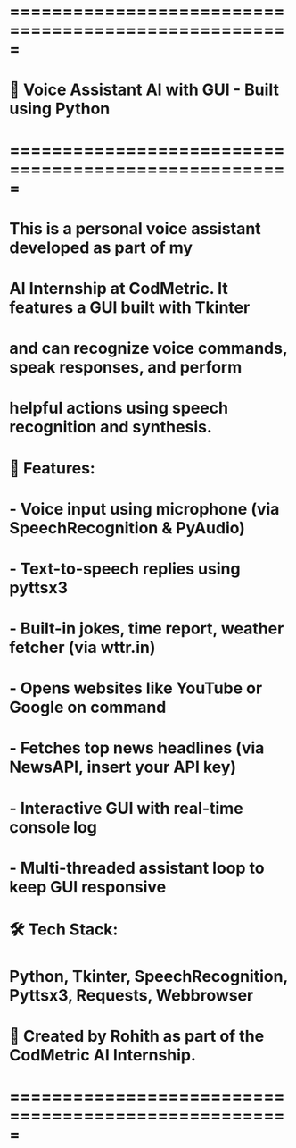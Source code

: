 # =====================================================
# 🎤 Voice Assistant AI with GUI - Built using Python
# =====================================================
# This is a personal voice assistant developed as part of my
# AI Internship at CodMetric. It features a GUI built with Tkinter
# and can recognize voice commands, speak responses, and perform
# helpful actions using speech recognition and synthesis.

# 🧠 Features:
# - Voice input using microphone (via SpeechRecognition & PyAudio)
# - Text-to-speech replies using pyttsx3
# - Built-in jokes, time report, weather fetcher (via wttr.in)
# - Opens websites like YouTube or Google on command
# - Fetches top news headlines (via NewsAPI, insert your API key)
# - Interactive GUI with real-time console log
# - Multi-threaded assistant loop to keep GUI responsive

# 🛠 Tech Stack:
# Python, Tkinter, SpeechRecognition, Pyttsx3, Requests, Webbrowser

# 📌 Created by Rohith as part of the CodMetric AI Internship.
# =====================================================
